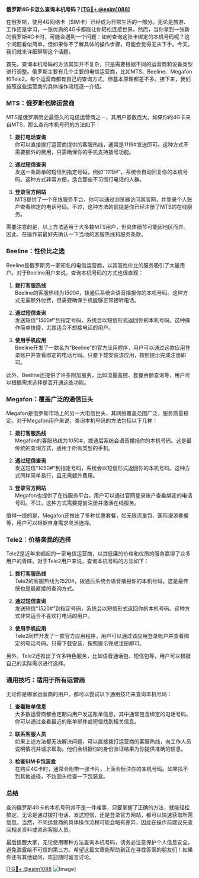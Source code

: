 **俄罗斯4G卡怎么查询本机号码？[[TG💪+ @esim1088](https://t.me/s/esim1088)]**

在俄罗斯，使用4G网络卡（SIM卡）已经成为日常生活的一部分。无论是旅游、工作还是学习，一张优质的4G卡都能让你轻松连接世界。然而，当你拿到一张新的俄罗斯4G卡时，可能会遇到一个问题：如何查询这张卡绑定的本机号码呢？这个问题看似简单，但如果你不了解具体的操作步骤，可能会觉得无从下手。今天，我们就来详细聊聊这个话题。

首先，查询本机号码的方法其实并不复杂，只是需要根据不同的运营商和设备类型进行调整。俄罗斯主要有几个主要的电信运营商，比如MTS、Beeline、Megafon和Tele2。每个运营商都有自己的查询方式，但基本原理都差不多。接下来，我们按照这些运营商的具体操作流程逐一介绍。

### **MTS：俄罗斯老牌运营商**

MTS是俄罗斯历史最悠久的电信运营商之一，其用户基数庞大。如果你的4G卡来自MTS，那么查询本机号码的方法如下：

1. **拨打电话查询**  
   你可以直接拨打运营商提供的客服热线，通常是*111*9#发送即可。这种方式不需要额外的费用，只需确保你的手机支持拨号功能。

2. **通过短信查询**  
   发送一条简单的短信到指定号码，例如“*111*9#”，系统会自动回复你的本机号码。这种方式非常方便，适合那些不习惯打电话的人群。

3. **登录官方网站**  
   MTS提供了一个在线服务平台，你可以通过浏览器访问其官网，并登录个人账户查看绑定的电话号码。不过，这种方法的前提是你已经注册了MTS的在线服务。

需要注意的是，以上方法适用于大多数MTS用户，但具体细节可能因地区而异。因此，在操作前最好先确认一下当地的客服热线和服务条款。

### **Beeline：性价比之选**

Beeline是俄罗斯另一家知名的电信运营商，以其高性价比的服务吸引了大量用户。对于Beeline用户来说，查询本机号码的方式也很直观：

1. **拨打客服热线**  
   Beeline的客服热线为*150*0#，拨通后系统会语音播报你的本机号码。这种方式无需额外付费，但需要确保手机能够正常接听电话。

2. **通过短信查询**  
   发送短信“*150*0#”到指定号码，系统会以短信形式返回你的本机号码。这种操作简单快捷，尤其适合不想接电话的用户。

3. **使用手机应用**  
   Beeline开发了一款名为“Beeline”的官方应用程序，用户可以通过这款应用登录账户并查看绑定的电话号码。只要下载安装该应用，按照提示完成注册即可。

此外，Beeline还提供了许多附加服务，比如流量监控、套餐余额查询等，用户可以根据需求选择是否开通这些功能。

### **Megafon：覆盖广泛的通信巨头**

Megafon是俄罗斯市场上的另一大电信巨头，其网络覆盖范围广泛，服务质量稳定。对于Megafon用户来说，查询本机号码的方法包括以下几种：

1. **拨打客服热线**  
   Megafon的客服热线为*105*0#，拨通后系统会语音播报你的本机号码。这是最传统的查询方式，适用于所有类型的手机。

2. **通过短信查询**  
   发送短信“*105*0#”到指定号码，系统会以短信形式返回你的本机号码。这种方式同样简单易行，且无需额外费用。

3. **登录官方网站**  
   Megafon也提供了在线服务平台，用户可以通过官网登录账户查看绑定的电话号码。不过，这种方式需要提前注册并激活在线服务。

值得一提的是，Megafon还推出了多种优惠套餐，如无限流量包、国际漫游套餐等，用户可以根据自身需求灵活选择。

### **Tele2：价格亲民的选择**

Tele2是近年来崛起的一家电信运营商，以其低廉的价格和优质的服务赢得了众多用户的青睐。对于Tele2用户来说，查询本机号码的方法如下：

1. **拨打客服热线**  
   Tele2的客服热线为*152*0#，拨通后系统会语音播报你的本机号码。这是最传统也是最直接的查询方式。

2. **通过短信查询**  
   发送短信“*152*0#”到指定号码，系统会以短信形式返回你的本机号码。这种方式非常适合不喜欢打电话的用户。

3. **使用手机应用**  
   Tele2同样开发了一款官方应用程序，用户可以通过该应用登录账户并查看绑定的电话号码。只需下载安装，按照提示完成注册即可。

另外，Tele2还推出了许多特色服务，比如语音通话包、短信包等，用户可以根据自己的实际需求进行选择。

### **通用技巧：适用于所有运营商**

无论你是哪家运营商的用户，都可以尝试以下通用技巧来查询本机号码：

1. **查看账单信息**  
   大多数运营商都会定期向用户发送账单信息，其中通常包含绑定的电话号码。你可以通过查看最近的账单邮件或短信找到相关信息。

2. **联系客服人员**  
   如果上述方法都无法解决问题，可以直接拨打运营商的客服热线，向工作人员说明情况并请求帮助。他们会根据你的身份验证结果为你提供准确的信息。

3. **检查SIM卡包装盒**  
   在购买4G卡时，通常会附带一张卡片，上面会标注你的本机号码。如果找不到其他途径，不妨回头检查一下包装盒。

### **总结**

查询俄罗斯4G卡的本机号码并不是一件难事，只要掌握了正确的方法，就能轻松搞定。无论是通过拨打电话、发送短信，还是登录官方网站，都可以快速获取所需信息。当然，不同运营商的具体操作流程可能会略有差异，因此在操作前建议先查阅相关资料或咨询客服人员。

最后提醒大家，无论使用哪种方法查询本机号码，请务必注意保护个人信息安全，避免泄露给不可信的第三方。希望这篇文章能帮助到正在寻找答案的朋友们！如果你还有其他疑问，欢迎随时留言讨论。

[[TG💪+ @esim1088](https://t.me/s/esim1088) ![Image](https://i.postimg.cc/4NQfJmqS/Snipaste-2025-05-13-00-14-12.png)]